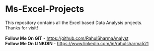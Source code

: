 # Ms-Excel-Projects
This repository contains all the Excel based Data Analysis projects.<br>
Thanks for visit!<br><br>
<b>Follow Me On GIT</b> - https://github.com/RahulSharmaAnalyst<br>
<b>Follow Me On LINKDIN</b> - https://www.linkedin.com/in/rahulsharma521
